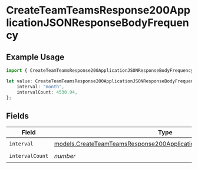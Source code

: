 # CreateTeamTeamsResponse200ApplicationJSONResponseBodyFrequency

## Example Usage

```typescript
import { CreateTeamTeamsResponse200ApplicationJSONResponseBodyFrequency } from "@simplesagar/vercel/models/createteamop.js";

let value: CreateTeamTeamsResponse200ApplicationJSONResponseBodyFrequency = {
    interval: "month",
    intervalCount: 4530.94,
};
```

## Fields

| Field                                                                                                                                              | Type                                                                                                                                               | Required                                                                                                                                           | Description                                                                                                                                        |
| -------------------------------------------------------------------------------------------------------------------------------------------------- | -------------------------------------------------------------------------------------------------------------------------------------------------- | -------------------------------------------------------------------------------------------------------------------------------------------------- | -------------------------------------------------------------------------------------------------------------------------------------------------- |
| `interval`                                                                                                                                         | [models.CreateTeamTeamsResponse200ApplicationJSONResponseBodyInterval](../models/createteamteamsresponse200applicationjsonresponsebodyinterval.md) | :heavy_check_mark:                                                                                                                                 | N/A                                                                                                                                                |
| `intervalCount`                                                                                                                                    | *number*                                                                                                                                           | :heavy_check_mark:                                                                                                                                 | N/A                                                                                                                                                |